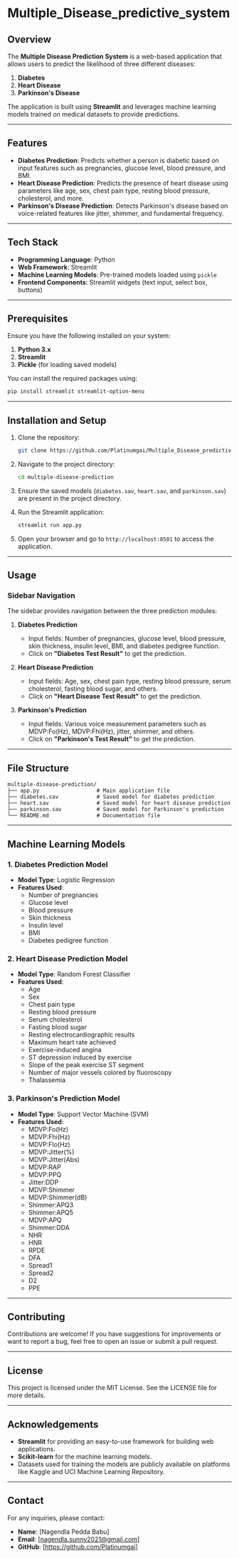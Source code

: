 # Multiple_Disease_predictive_system


## Overview
The **Multiple Disease Prediction System** is a web-based application that allows users to predict the likelihood of three different diseases:

1. **Diabetes**
2. **Heart Disease**
3. **Parkinson's Disease**

The application is built using **Streamlit** and leverages machine learning models trained on medical datasets to provide predictions.

---

## Features
- **Diabetes Prediction**: Predicts whether a person is diabetic based on input features such as pregnancies, glucose level, blood pressure, and BMI.
- **Heart Disease Prediction**: Predicts the presence of heart disease using parameters like age, sex, chest pain type, resting blood pressure, cholesterol, and more.
- **Parkinson's Disease Prediction**: Detects Parkinson's disease based on voice-related features like jitter, shimmer, and fundamental frequency.

---

## Tech Stack
- **Programming Language**: Python
- **Web Framework**: Streamlit
- **Machine Learning Models**: Pre-trained models loaded using `pickle`
- **Frontend Components**: Streamlit widgets (text input, select box, buttons)

---

## Prerequisites
Ensure you have the following installed on your system:

1. **Python 3.x**
2. **Streamlit**
3. **Pickle** (for loading saved models)

You can install the required packages using:
```bash
pip install streamlit streamlit-option-menu
```

---

## Installation and Setup
1. Clone the repository:
   ```bash
   git clone https://github.com/Platinumgai/Multiple_Disease_predictive_system.git
   ```

2. Navigate to the project directory:
   ```bash
   cd multiple-disease-prediction
   ```

3. Ensure the saved models (`diabetes.sav`, `heart.sav`, and `parkinson.sav`) are present in the project directory.

4. Run the Streamlit application:
   ```bash
   streamlit run app.py
   ```

5. Open your browser and go to `http://localhost:8501` to access the application.

---

## Usage
### Sidebar Navigation
The sidebar provides navigation between the three prediction modules:

1. **Diabetes Prediction**
   - Input fields: Number of pregnancies, glucose level, blood pressure, skin thickness, insulin level, BMI, and diabetes pedigree function.
   - Click on **"Diabetes Test Result"** to get the prediction.

2. **Heart Disease Prediction**
   - Input fields: Age, sex, chest pain type, resting blood pressure, serum cholesterol, fasting blood sugar, and others.
   - Click on **"Heart Disease Test Result"** to get the prediction.

3. **Parkinson's Prediction**
   - Input fields: Various voice measurement parameters such as MDVP:Fo(Hz), MDVP:Fhi(Hz), jitter, shimmer, and others.
   - Click on **"Parkinson's Test Result"** to get the prediction.

---

## File Structure
```
multiple-disease-prediction/
├── app.py                  # Main application file
├── diabetes.sav            # Saved model for diabetes prediction
├── heart.sav               # Saved model for heart disease prediction
├── parkinson.sav           # Saved model for Parkinson's prediction
└── README.md               # Documentation file
```

---

## Machine Learning Models
### 1. Diabetes Prediction Model
- **Model Type**: Logistic Regression
- **Features Used**:
  - Number of pregnancies
  - Glucose level
  - Blood pressure
  - Skin thickness
  - Insulin level
  - BMI
  - Diabetes pedigree function

### 2. Heart Disease Prediction Model
- **Model Type**: Random Forest Classifier
- **Features Used**:
  - Age
  - Sex
  - Chest pain type
  - Resting blood pressure
  - Serum cholesterol
  - Fasting blood sugar
  - Resting electrocardiographic results
  - Maximum heart rate achieved
  - Exercise-induced angina
  - ST depression induced by exercise
  - Slope of the peak exercise ST segment
  - Number of major vessels colored by fluoroscopy
  - Thalassemia

### 3. Parkinson's Prediction Model
- **Model Type**: Support Vector Machine (SVM)
- **Features Used**:
  - MDVP:Fo(Hz)
  - MDVP:Fhi(Hz)
  - MDVP:Flo(Hz)
  - MDVP:Jitter(%)
  - MDVP:Jitter(Abs)
  - MDVP:RAP
  - MDVP:PPQ
  - Jitter:DDP
  - MDVP:Shimmer
  - MDVP:Shimmer(dB)
  - Shimmer:APQ3
  - Shimmer:APQ5
  - MDVP:APQ
  - Shimmer:DDA
  - NHR
  - HNR
  - RPDE
  - DFA
  - Spread1
  - Spread2
  - D2
  - PPE

---

## Contributing
Contributions are welcome! If you have suggestions for improvements or want to report a bug, feel free to open an issue or submit a pull request.

---

## License
This project is licensed under the MIT License. See the LICENSE file for more details.

---

## Acknowledgements
- **Streamlit** for providing an easy-to-use framework for building web applications.
- **Scikit-learn** for the machine learning models.
- Datasets used for training the models are publicly available on platforms like Kaggle and UCI Machine Learning Repository.

---

## Contact
For any inquiries, please contact:
- **Name**: [Nagendla Pedda Babu]
- **Email**: [nagendla.sunny2021@gmail.com]
- **GitHub**: [https://github.com/Platinumgai]

